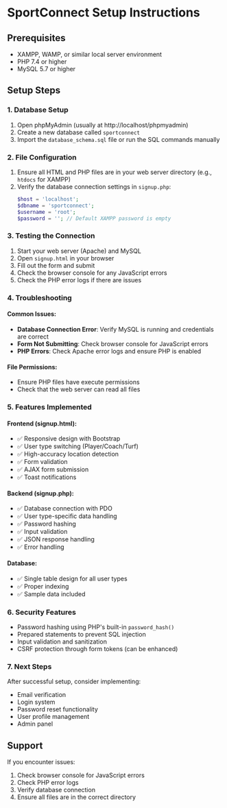# SportConnect Setup Instructions

## Prerequisites
- XAMPP, WAMP, or similar local server environment
- PHP 7.4 or higher
- MySQL 5.7 or higher

## Setup Steps

### 1. Database Setup
1. Open phpMyAdmin (usually at http://localhost/phpmyadmin)
2. Create a new database called `sportconnect`
3. Import the `database_schema.sql` file or run the SQL commands manually

### 2. File Configuration
1. Ensure all HTML and PHP files are in your web server directory (e.g., `htdocs` for XAMPP)
2. Verify the database connection settings in `signup.php`:
   ```php
   $host = 'localhost';
   $dbname = 'sportconnect';
   $username = 'root';
   $password = ''; // Default XAMPP password is empty
   ```

### 3. Testing the Connection
1. Start your web server (Apache) and MySQL
2. Open `signup.html` in your browser
3. Fill out the form and submit
4. Check the browser console for any JavaScript errors
5. Check the PHP error logs if there are issues

### 4. Troubleshooting

#### Common Issues:
- **Database Connection Error**: Verify MySQL is running and credentials are correct
- **Form Not Submitting**: Check browser console for JavaScript errors
- **PHP Errors**: Check Apache error logs and ensure PHP is enabled

#### File Permissions:
- Ensure PHP files have execute permissions
- Check that the web server can read all files

### 5. Features Implemented

#### Frontend (signup.html):
- ✅ Responsive design with Bootstrap
- ✅ User type switching (Player/Coach/Turf)
- ✅ High-accuracy location detection
- ✅ Form validation
- ✅ AJAX form submission
- ✅ Toast notifications

#### Backend (signup.php):
- ✅ Database connection with PDO
- ✅ User type-specific data handling
- ✅ Password hashing
- ✅ Input validation
- ✅ JSON response handling
- ✅ Error handling

#### Database:
- ✅ Single table design for all user types
- ✅ Proper indexing
- ✅ Sample data included

### 6. Security Features
- Password hashing using PHP's built-in `password_hash()`
- Prepared statements to prevent SQL injection
- Input validation and sanitization
- CSRF protection through form tokens (can be enhanced)

### 7. Next Steps
After successful setup, consider implementing:
- Email verification
- Login system
- Password reset functionality
- User profile management
- Admin panel

## Support
If you encounter issues:
1. Check browser console for JavaScript errors
2. Check PHP error logs
3. Verify database connection
4. Ensure all files are in the correct directory

